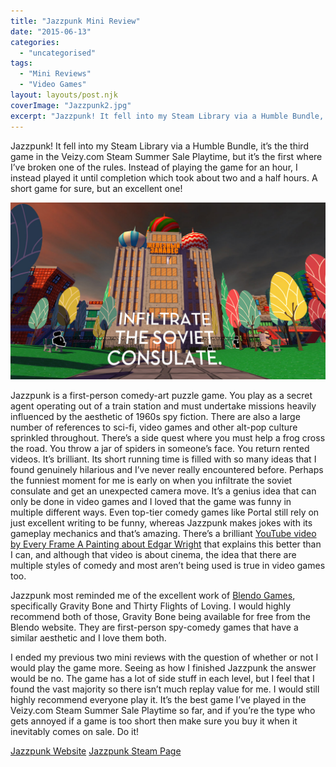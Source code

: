 ```yaml
---
title: "Jazzpunk Mini Review"
date: "2015-06-13"
categories: 
  - "uncategorised"
tags: 
  - "Mini Reviews"
  - "Video Games"
layout: layouts/post.njk
coverImage: "Jazzpunk2.jpg"
excerpt: "Jazzpunk! It fell into my Steam Library via a Humble Bundle, it’s the third game in the Veizy.com Steam Summer Sale Playtime, but it’s the first where I’ve broken one of the rules. Instead of playing the game for an hour, I instead played it until completion which took about two and a half hours. A short game for sure, but an excellent one!"
---
```

Jazzpunk! It fell into my Steam Library via a Humble Bundle, it’s the third game in the Veizy.com Steam Summer Sale Playtime, but it’s the first where I’ve broken one of the rules. Instead of playing the game for an hour, I instead played it until completion which took about two and a half hours. A short game for sure, but an excellent one!

![Jazzpunk infiltrating the soviet consulate](images/Jazzpunk2.jpg "Sure, I'll just dress up as Donald Jr and walk straight in")

Jazzpunk is a first-person comedy-art puzzle game. You play as a secret agent operating out of a train station and must undertake missions heavily influenced by the aesthetic of 1960s spy fiction. There are also a large number of references to sci-fi, video games and other alt-pop culture sprinkled throughout. There’s a side quest where you must help a frog cross the road. You throw a jar of spiders in someone’s face. You return rented videos. It’s brilliant. Its short running time is filled with so many ideas that I found genuinely hilarious and I’ve never really encountered before. Perhaps the funniest moment for me is early on when you infiltrate the soviet consulate and get an unexpected camera move. It’s a genius idea that can only be done in video games and I loved that the game was funny in multiple different ways. Even top-tier comedy games like Portal still rely on just excellent writing to be funny, whereas Jazzpunk makes jokes with its gameplay mechanics and that’s amazing. There’s a brilliant [YouTube video by Every Frame A Painting about Edgar Wright](https://www.youtube.com/watch?v=3FOzD4Sfgag) that explains this better than I can, and although that video is about cinema, the idea that there are multiple styles of comedy and most aren’t being used is true in video games too.

Jazzpunk most reminded me of the excellent work of [Blendo Games](http://blendogames.com/), specifically Gravity Bone and Thirty Flights of Loving. I would highly recommend both of those, Gravity Bone being available for free from the Blendo website. They are first-person spy-comedy games that have a similar aesthetic and I love them both.

I ended my previous two mini reviews with the question of whether or not I would play the game more. Seeing as how I finished Jazzpunk the answer would be no. The game has a lot of side stuff in each level, but I feel that I found the vast majority so there isn’t much replay value for me. I would still highly recommend everyone play it. It’s the best game I’ve played in the Veizy.com Steam Summer Sale Playtime so far, and if you’re the type who gets annoyed if a game is too short then make sure you buy it when it inevitably comes on sale. Do it!

[Jazzpunk Website](http://www.jazzpunk.net/) [Jazzpunk Steam Page](http://store.steampowered.com/app/250260/Jazzpunk_Directors_Cut/)
